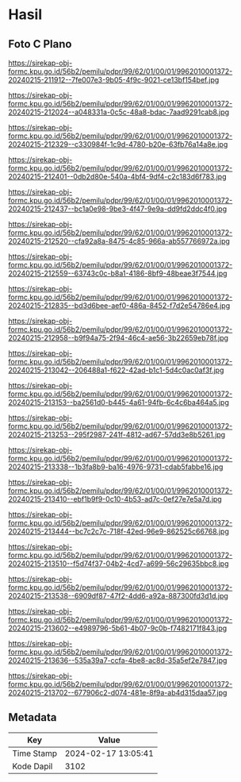 # Hasil

## Foto C Plano

https://sirekap-obj-formc.kpu.go.id/56b2/pemilu/pdpr/99/62/01/00/01/9962010001372-20240215-211912--7fe007e3-9b05-4f9c-9021-ce13bf154bef.jpg

https://sirekap-obj-formc.kpu.go.id/56b2/pemilu/pdpr/99/62/01/00/01/9962010001372-20240215-212024--a048331a-0c5c-48a8-bdac-7aad9291cab8.jpg

https://sirekap-obj-formc.kpu.go.id/56b2/pemilu/pdpr/99/62/01/00/01/9962010001372-20240215-212329--c330984f-1c9d-4780-b20e-63fb76a14a8e.jpg

https://sirekap-obj-formc.kpu.go.id/56b2/pemilu/pdpr/99/62/01/00/01/9962010001372-20240215-212401--0db2d80e-540a-4bf4-9df4-c2c183d6f783.jpg

https://sirekap-obj-formc.kpu.go.id/56b2/pemilu/pdpr/99/62/01/00/01/9962010001372-20240215-212437--bc1a0e98-9be3-4f47-9e9a-dd9fd2ddc4f0.jpg

https://sirekap-obj-formc.kpu.go.id/56b2/pemilu/pdpr/99/62/01/00/01/9962010001372-20240215-212520--cfa92a8a-8475-4c85-966a-ab557766972a.jpg

https://sirekap-obj-formc.kpu.go.id/56b2/pemilu/pdpr/99/62/01/00/01/9962010001372-20240215-212559--63743c0c-b8a1-4186-8bf9-48beae3f7544.jpg

https://sirekap-obj-formc.kpu.go.id/56b2/pemilu/pdpr/99/62/01/00/01/9962010001372-20240215-212835--bd3d6bee-aef0-486a-8452-f7d2e54786e4.jpg

https://sirekap-obj-formc.kpu.go.id/56b2/pemilu/pdpr/99/62/01/00/01/9962010001372-20240215-212958--b9f94a75-2f94-46c4-ae56-3b22659eb78f.jpg

https://sirekap-obj-formc.kpu.go.id/56b2/pemilu/pdpr/99/62/01/00/01/9962010001372-20240215-213042--206488a1-f622-42ad-b1c1-5d4c0ac0af3f.jpg

https://sirekap-obj-formc.kpu.go.id/56b2/pemilu/pdpr/99/62/01/00/01/9962010001372-20240215-213153--ba2561d0-b445-4a61-94fb-6c4c6ba464a5.jpg

https://sirekap-obj-formc.kpu.go.id/56b2/pemilu/pdpr/99/62/01/00/01/9962010001372-20240215-213253--295f2987-241f-4812-ad67-57dd3e8b5261.jpg

https://sirekap-obj-formc.kpu.go.id/56b2/pemilu/pdpr/99/62/01/00/01/9962010001372-20240215-213338--1b3fa8b9-ba16-4976-9731-cdab5fabbe16.jpg

https://sirekap-obj-formc.kpu.go.id/56b2/pemilu/pdpr/99/62/01/00/01/9962010001372-20240215-213410--ebf1b9f9-0c10-4b53-ad7c-0ef27e7e5a7d.jpg

https://sirekap-obj-formc.kpu.go.id/56b2/pemilu/pdpr/99/62/01/00/01/9962010001372-20240215-213444--bc7c2c7c-718f-42ed-96e9-862525c66768.jpg

https://sirekap-obj-formc.kpu.go.id/56b2/pemilu/pdpr/99/62/01/00/01/9962010001372-20240215-213510--f5d74f37-04b2-4cd7-a699-56c29635bbc8.jpg

https://sirekap-obj-formc.kpu.go.id/56b2/pemilu/pdpr/99/62/01/00/01/9962010001372-20240215-213538--6909df87-47f2-4dd6-a92a-887300fd3d1d.jpg

https://sirekap-obj-formc.kpu.go.id/56b2/pemilu/pdpr/99/62/01/00/01/9962010001372-20240215-213602--e4989796-5b61-4b07-9c0b-f7482171f843.jpg

https://sirekap-obj-formc.kpu.go.id/56b2/pemilu/pdpr/99/62/01/00/01/9962010001372-20240215-213636--535a39a7-ccfa-4be8-ac8d-35a5ef2e7847.jpg

https://sirekap-obj-formc.kpu.go.id/56b2/pemilu/pdpr/99/62/01/00/01/9962010001372-20240215-213702--677906c2-d074-481e-8f9a-ab4d315daa57.jpg


## Metadata

| Key        | Value               |
| ---------- | ------------------- |
| Time Stamp | 2024-02-17 13:05:41 |
| Kode Dapil | 3102                |



